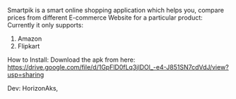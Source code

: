 Smartpik is a smart online shopping application which helps you, compare prices from different E-commerce Website for a particular product:
Currently it only supports:
1. Amazon
2. Flipkart

How to Install:
Download the apk from here:
https://drive.google.com/file/d/1GpFlD0fLq3jIDOl_-e4-J851SN7cdVdJ/view?usp=sharing

Dev: HorizonAks, 
